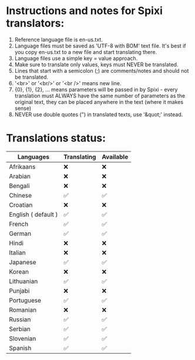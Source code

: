 # Instructions and notes for Spixi translators:

1. Reference language file is en-us.txt.
2. Language files must be saved as 'UTF-8 with BOM' text file. It's best if you copy en-us.txt to a new file and start translating there.
3. Language files use a simple key = value approach.
4. Make sure to translate only values, keys must NEVER be translated.
5. Lines that start with a semicolon (;) are comments/notes and should not be translated.
6. '&lt;br>' or '&lt;br/>' or '&lt;br />' means new line.
7. {0}, {1}, {2}, ... means parameters will be passed in by Spixi - every translation must ALWAYS have the same number of parameters as the original text, they can be placed anywhere in the text (where it makes sense)
8. NEVER use double quotes (") in translated texts, use '&amp;quot;' instead.

# Translations status:

Languages           |  Translating    |  Available
--- | --- | --- |
Afrikaans           |  ❌            |  ❌
Arabian             |  ❌            |  ❌
Bengali             |  ❌            |  ❌
Chinese             |  ✅            |  ✅
Croatian            |  ❌            |  ❌
English ( default ) |  ✅            |  ✅
French              |  ✅            |  ✅
German              |  ✅            |  ✅
Hindi               |  ❌            |  ❌
Italian             |  ❌            |  ❌
Japanese            |  ✅            |  ✅
Korean              |  ❌            |  ❌
Lithuanian			|  ✅            |  ✅
Punjabi             |  ❌            |  ❌
Portuguese          |  ✅            |  ✅
Romanian            |  ❌            |  ❌
Russian             |  ✅            |  ✅
Serbian             |  ✅            |  ✅
Slovenian           |  ✅            |  ✅
Spanish             |  ✅            |  ✅
